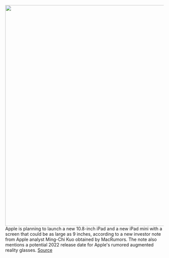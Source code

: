 <img src='https://cdn.vox-cdn.com/thumbor/Ir5G281vm_Ex7OZNJ2pV6lEU8lg=/0x0:2040x1360/1200x800/filters:focal(857x517:1183x843)/cdn.vox-cdn.com/uploads/chorus_image/image/66799982/vpavic_190322_3297_0034.0.jpg' width='700px' /><br/>
Apple is planning to launch a new 10.8-inch iPad and a new iPad mini with a screen that could be as large as 9 inches, according to a new investor note from Apple analyst Ming-Chi Kuo obtained by MacRumors. The note also mentions a potential 2022 release date for Apple's rumored augmented reality glasses.
<a href='https://www.theverge.com/2020/5/14/21259365/apple-10-8-9-inch-ipad-mini-ming-chi-kuo-ar-glasses-headset'> Source <a/>